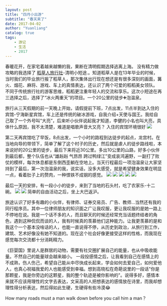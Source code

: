 ```yaml
---
layout: post
title: "四月小出游"
subtitle: "春天来了"
date: 2017-04-02
author: "Yuanliang"
catalog: true
tags:
	- 游记
	- 生活
	- 2017
---
```


春暖花开，在家宅着越来越懒的我，果断在清明假期选择逃离上海。
没有精力做攻略的我选择了 [稻草人旅行社](http://54traveler.com/)-清明小短途.。知道稻草人是在13年毕业的时候，当时我们的毕业旅行报了稻草人，那次集体出行现在想还是有很多深刻的画面，篝火、烟花、麻将、游戏、车上的真情表达，还认识了两个可爱的稻稻美女领队。
不同于传统旅行社的游客思维，稻稻更注重年轻人的交流和享乐。这次小短途在再三选择之后，选择了“冰火两重天”的项目。一个20公里的徒步➕泡温泉。

旅行从三天假期的前一天晚上开始，请假提前下班，7点出发，11点半到达入住的宾馆-宁海新星宾馆，车上还是传统的破冰游戏，自我介绍+天使与国王。我给自己取了一个外号叫“大亮”，后来听小伙伴说起我才知道，李健的小名也叫大亮，具体什么原因，我不太清楚，难道是唱歌声音大又亮？
入住的宾馆环境很好
![](hotel.JPG)

第二天再宾馆吃了早饭，8点出发，一个小时的路程到达徒步的起点，龙宫村。在当地向导的带领下，简单了解了这个村子的历史，然后就是虐人的徒步路线啦，本来说好的20公里的徒步，最后下来将近30公里。多出10公里的山路，好多小伙伴到最后都，整个队伍也从“雄赳赳 气昂昂 跨过鸭绿江”变成哀鸿遍野，一副打了败仗的模样，每次休息都是东倒西歪躺在空地上。当天行程最后一项泡温泉让大家坚持到了最后，第一次泡温泉的我，说实话，没多大感受，就是希望健身效果在明显一点，看着肚子上的赘肉，一种恨铁不成钢的感觉。
![](waterfull.jpeg)
![](team.jpeg)
![](steam.jpeg)
![](reservoir.jpeg)
![](spring.jpeg)

最后一天的安排，有一段小小的徒步，来到了当地的石头村，吃了农家乐-十二碗。
![](stone.jpeg)
![](village.jpeg)
简单的自由活动之后，坐上大巴返沪。


旅途认识了好多有趣的小伙伴，有律师、证券交易员、广告、教师...当然还有我的同行程序员。其中一位律师朋友的知识面之广让我叹服，更让我叹服的是她一路上不停地在说。我是一个话不多的人，而且聊天的时候还经常充当话题终结者的角色，遇到这种侃侃而谈的人，我有时候真的羡慕他们这种能力。让我更羡慕的是和我这个一个基本没啥话的人，也能一直说得不停，从历史到政治，从旅行到工作，建筑、艺术好像没有她不知道的。现在这个社会好像更接受这样的性格，而我现在感觉每次交流都十分消耗精力。

《巨婴国》里说人是群居的动物，需要有社交圈扩展自己的能量，也从中吸收能量。不然自己的能量球会越来越小。
一段投感情之后，让我看到自己在感情上的不成熟，伤人伤己，希望自己能从中尽快成长起来，学会如何去爱自己，如何爱他人，也真心祝福我爱的人也能感受到幸福。想到高晓松在奇葩说里的一段话"你是那颗星，我是你旁边的这颗星，我的整个轨迹是被你影响的"。说得多好，感情本来就不应该用理性的文字去表达，文采高的人把想表达的感情放在诗里，而我却想理性得分析表达，然后得如此生硬，生硬得有些冷漠😂

How many roads must a man walk down before you call him a man？










